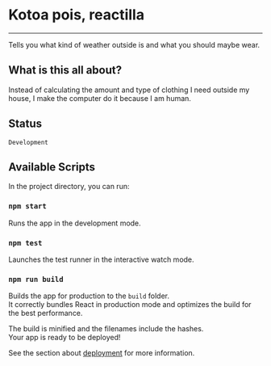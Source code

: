 # Kotoa pois, reactilla
---
Tells you what kind of weather outside is and what you should maybe wear.

## What is this all about?

Instead of calculating the amount and type of clothing I need outside my house, I make the computer do it because I am human.

## Status
`Development`

## Available Scripts

In the project directory, you can run:

### `npm start`

Runs the app in the development mode.

### `npm test`

Launches the test runner in the interactive watch mode.

### `npm run build`

Builds the app for production to the `build` folder.<br />
It correctly bundles React in production mode and optimizes the build for the best performance.

The build is minified and the filenames include the hashes.<br />
Your app is ready to be deployed!

See the section about [deployment](https://facebook.github.io/create-react-app/docs/deployment) for more information.